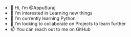 - 👋 Hi, I’m @AppuSuraj
- 👀 I’m interested in Learning new things
- 🌱 I’m currently learning Python
- 💞️ I’m looking to collaborate on Projects to learn further
- 📫 You can reach out to me on GitHub

<!---
AppuSuraj/AppuSuraj is a ✨ special ✨ repository because its `README.md` (this file) appears on your GitHub profile.
You can click the Preview link to take a look at your changes.
--->
